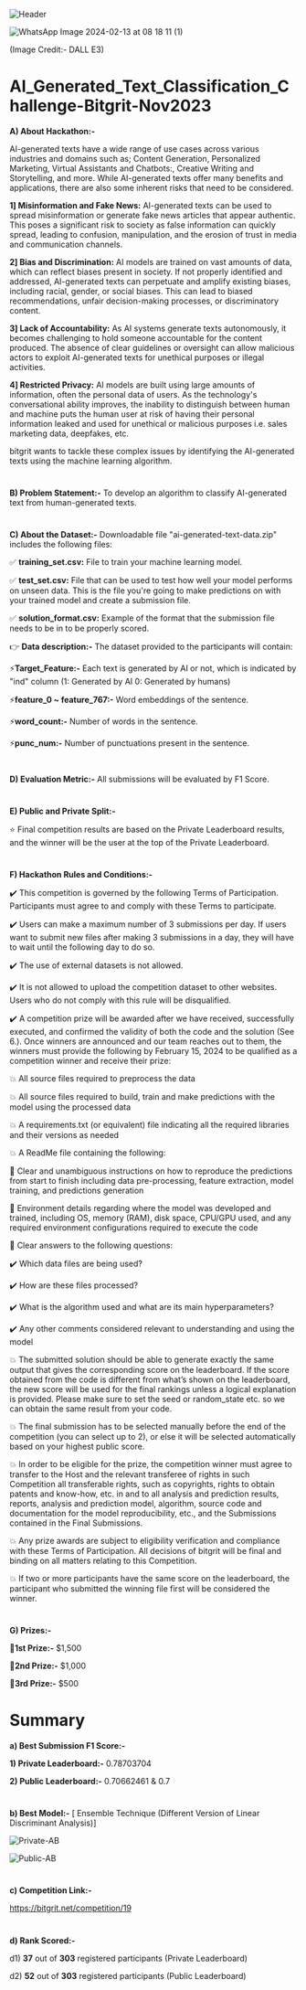 ![Header](https://github.com/aniiketbarphe/AI_Generated_Text_Classification_Challenge-Bitgrit-Nov2023/assets/84449238/df430bc0-4f9b-49eb-b116-07813037b2ff)

![WhatsApp Image 2024-02-13 at 08 18 11 (1)](https://github.com/aniiketbarphe/AI_Generated_Text_Classification_Challenge-Bitgrit-Nov2023/assets/84449238/70796505-236d-41ec-8ced-7187e1dfe6c6)

(Image Credit:- DALL E3)
#
# AI_Generated_Text_Classification_Challenge-Bitgrit-Nov2023

**A) About Hackathon:-**

AI-generated texts have a wide range of use cases across various industries and domains such as; Content Generation, Personalized Marketing, Virtual Assistants and Chatbots:, Creative Writing and Storytelling, and more. While AI-generated texts offer many benefits and applications, there are also some inherent risks that need to be considered.

**1️] Misinformation and Fake News:** AI-generated texts can be used to spread misinformation or generate fake news articles that appear authentic. This poses a significant risk to society as false information can quickly spread, leading to confusion, manipulation, and the erosion of trust in media and communication channels.

**2️] Bias and Discrimination:** AI models are trained on vast amounts of data, which can reflect biases present in society. If not properly identified and addressed, AI-generated texts can perpetuate and amplify existing biases, including racial, gender, or social biases. This can lead to biased recommendations, unfair decision-making processes, or discriminatory content.

**3️] Lack of Accountability:** As AI systems generate texts autonomously, it becomes challenging to hold someone accountable for the content produced. The absence of clear guidelines or oversight can allow malicious actors to exploit AI-generated texts for unethical purposes or illegal activities.

**4️] Restricted Privacy:** AI models are built using large amounts of information, often the personal data of users. As the technology's conversational ability improves, the inability to distinguish between human and machine puts the human user at risk of having their personal information leaked and used for unethical or malicious purposes i.e. sales marketing data, deepfakes, etc.

bitgrit wants to tackle these complex issues by identifying the AI-generated texts using the machine learning algorithm. 
#
**B) Problem Statement:-** To develop an algorithm to classify AI-generated text from human-generated texts.
#
**C) About the Dataset:-** Downloadable file "ai-generated-text-data.zip" includes the following files:

✅ **training_set.csv:** File to train your machine learning model.

✅ **test_set.csv:** File that can be used to test how well your model performs on unseen data. This is the file you're going to make predictions on with your trained model and create a submission file.

✅ **solution_format.csv:** Example of the format that the submission file needs to be in to be properly scored.

👉 **Data description:-** The dataset provided to the participants will contain:

⚡**Target_Feature:-** Each text is generated by AI or not, which is indicated by "ind" column (1: Generated by AI 0: Generated by humans)

⚡**feature_0 ~ feature_767:-** Word embeddings of the sentence.

⚡**word_count:-** Number of words in the sentence.

⚡**punc_num:-** Number of punctuations present in the sentence.

#
**D) Evaluation Metric:-** All submissions will be evaluated by F1 Score.
#
**E) Public and Private Split:-**

⭐ Final competition results are based on the Private Leaderboard results, and the winner will be the user at the top of the Private Leaderboard.
#
**F) Hackathon Rules and Conditions:-**

✔️ This competition is governed by the following Terms of Participation. Participants must agree to and comply with these Terms to participate.

✔️ Users can make a maximum number of 3 submissions per day. If users want to submit new files after making 3 submissions in a day, they will have to wait until the following day to do so. 

✔️ The use of external datasets is not allowed.

✔️ It is not allowed to upload the competition dataset to other websites. Users who do not comply with this rule will be disqualified.

✔️ A competition prize will be awarded after we have received, successfully executed, and confirmed the validity of both the code and the solution (See 6.). Once winners are announced and our team reaches out to them, the winners must provide the following by February 15, 2024 to be qualified as a competition winner and receive their prize:

💥 All source files required to preprocess the data

💥 All source files required to build, train and make predictions with the model using the processed data

💥 A requirements.txt (or equivalent) file indicating all the required libraries and their versions as needed

💥 A ReadMe file containing the following:

🔖 Clear and unambiguous instructions on how to reproduce the predictions from start to finish including data pre-processing, feature extraction, model training, and predictions generation

🔖 Environment details regarding where the model was developed and trained, including OS, memory (RAM), disk space, CPU/GPU used, and any required environment configurations required to execute the code

🔖 Clear answers to the following questions:

✔️ Which data files are being used?

✔️ How are these files processed?

✔️ What is the algorithm used and what are its main hyperparameters?

✔️ Any other comments considered relevant to understanding and using the model

💥 The submitted solution should be able to generate exactly the same output that gives the corresponding score on the leaderboard. If the score obtained from the code is different from what’s shown on the leaderboard, the new score will be used for the final rankings unless a logical explanation is provided. Please make sure to set the seed or random_state etc. so we can obtain the same result from your code.

💥 The final submission has to be selected manually before the end of the competition (you can select up to 2), or else it will be selected automatically based on your highest public score.

💥 In order to be eligible for the prize, the competition winner must agree to transfer to the Host and the relevant transferee of rights in such Competition all transferable rights, such as copyrights, rights to obtain patents and know-how, etc. in and to all analysis and prediction results, reports, analysis and prediction model, algorithm, source code and documentation for the model reproducibility, etc., and the Submissions contained in the Final Submissions.

💥 Any prize awards are subject to eligibility verification and compliance with these Terms of Participation. All decisions of bitgrit will be final and binding on all matters relating to this Competition.

💥 If two or more participants have the same score on the leaderboard, the participant who submitted the winning file first will be considered the winner.
#
**G) Prizes:-**

🏅**1st Prize:-** $1,500
 
🏅**2nd Prize:-** $1,000
 
🏅**3rd Prize:-** $500
#
# Summary

**a) Best Submission F1 Score:-**

**1) Private Leaderboard:-** 0.78703704

**2) Public Leaderboard:-** 0.70662461 & 0.7
#
**b) Best Model:-** [ Ensemble Technique (Different Version of Linear Discriminant Analysis)]

![Private-AB](https://github.com/aniiketbarphe/AI_Generated_Text_Classification_Challenge-Bitgrit-Nov2023/assets/84449238/52afd075-7ff1-4682-ab6a-e7a066aacdad)

![Public-AB](https://github.com/aniiketbarphe/AI_Generated_Text_Classification_Challenge-Bitgrit-Nov2023/assets/84449238/d9411613-91ec-4166-a68d-d8c18d1e4cfb)

#
**c) Competition Link:-**

https://bitgrit.net/competition/19
#
**d) Rank Scored:-**

d1) **37** out of **303** registered participants (Private Leaderboard)

d2) **52** out of **303** registered participants (Public Leaderboard)

